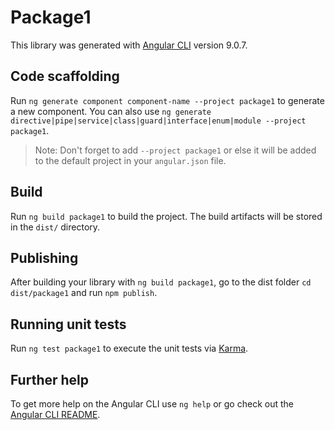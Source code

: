 # Package1

This library was generated with [Angular CLI](https://github.com/angular/angular-cli) version 9.0.7.

## Code scaffolding

Run `ng generate component component-name --project package1` to generate a new component. You can also use `ng generate directive|pipe|service|class|guard|interface|enum|module --project package1`.
> Note: Don't forget to add `--project package1` or else it will be added to the default project in your `angular.json` file. 

## Build

Run `ng build package1` to build the project. The build artifacts will be stored in the `dist/` directory.

## Publishing

After building your library with `ng build package1`, go to the dist folder `cd dist/package1` and run `npm publish`.

## Running unit tests

Run `ng test package1` to execute the unit tests via [Karma](https://karma-runner.github.io).

## Further help

To get more help on the Angular CLI use `ng help` or go check out the [Angular CLI README](https://github.com/angular/angular-cli/blob/master/README.md).
